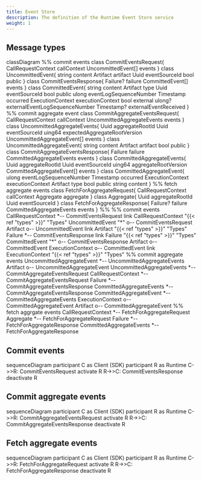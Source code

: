```yaml
---
title: Event Store
description: The definition of the Runtime Event Store service
weight: 1
---
```


## Message types
<div class="mermaid">
classDiagram
    %% commit events
    class CommitEventsRequest{
        CallRequestContext callContext
        UncommittedEvent[] events
    }
    class UncommittedEvent{
        string content
        Artifact artifact
        Uuid eventSourceId
        bool public
    }
    class CommitEventsResponse{
        Failure? failure
        CommittedEvent[] events
    }
    class CommittedEvent{
        string content
        Artifact type
        Uuid eventSourceId
        bool public
        ulong eventLogSequenceNumber
        Timestamp occurred
        ExecutionContext executionContext
        bool external
        ulong? externalEventLogSequenceNumber
        Timestamp? externalEventReceived
    }
    %% commit aggregate event
    class CommitAggregateEventsRequest{
        CallRequestContext callContext
        UncommittedAggregateEvents events
    }
    class UncommittedAggregateEvents{
        Uuid aggregateRootId
        Uuid eventSourceId
        uing64 expectedAggregateRootVersion
        UncommittedAggregateEvent[] events
    }
    class UncommittedAggregateEvent{
        string content
        Artifact artifact
        bool public
    }
    class CommitAggregateEventsResponse{
        Failure failure
        CommittedAggregateEvents events
    }
    class CommittedAggregateEvents{
        Uuid aggregateRootId
        Uuid eventSourceId
        uing64 aggregateRootVersion
        CommittedAggregateEvent[] events
    }
    class CommittedAggregateEvent{
        ulong eventLogSequenceNumber
        Timestamp occurred
        ExecutionContext executionContext
        Artifact type
        bool public
        string content
    }
    %% fetch aggregate events
    class FetchForAggregateRequest{
        CallRequestContext callContext
        Aggregate aggregate
    }
    class Aggregate{
        Uuid aggregateRootId
        Uuid eventSourceId
    }
    class FetchForAggregateResponse{
        Failure? failure
        CommittedAggregateEvents events
    }
    %%
    %% commit events
    CallRequestContext *-- CommitEventsRequest
    link CallRequestContext "{{< ref "types" >}}" "Types"
    UncommittedEvent "*" o-- CommitEventsRequest
    Artifact o-- UncommittedEvent
    link Artifact "{{< ref "types" >}}" "Types"
    Failure *-- CommitEventsResponse
    link Failure "{{< ref "types" >}}" "Types"
    CommittedEvent "*" o-- CommitEventsResponse
    Artifact o-- CommittedEvent
    ExecutionContext o-- CommittedEvent
    link ExecutionContext "{{< ref "types" >}}" "Types"
    %% commit aggregate events
    UncommittedAggregateEvent *-- UncommittedAggregateEvents
    Artifact o-- UncommittedAggregateEvent
    UncommittedAggregateEvents *-- CommitAggregateEventsRequest
    CallRequestContext *-- CommitAggregateEventsRequest
    Failure *-- CommitAggregateEventsResponse
    CommittedAggregateEvents *-- CommitAggregateEventsResponse
    CommittedAggregateEvent *-- CommittedAggregateEvents
    ExecutionContext o-- CommittedAggregateEvent
    Artifact o-- CommittedAggregateEvent
    %% fetch aggrgate events
    CallRequestContext *-- FetchForAggregateRequest
    Aggregate *-- FetchForAggregateRequest
    Failure *-- FetchForAggregateResponse
    CommittedAggregateEvents *-- FetchForAggregateResponse
</div>

## Commit events
<div class="mermaid">
sequenceDiagram
    participant C as Client (SDK)
    participant R as Runtime
    C->>R: CommitEventsRequest
    activate R
    R->>C: CommitEventsResponse
    deactivate R
</div>

## Commit aggregate events
<div class="mermaid">
sequenceDiagram
    participant C as Client (SDK)
    participant R as Runtime
    C->>R: CommitAggregateEventsRequest
    activate R
    R->>C: CommitAggregateEventsResponse
    deactivate R
</div>

## Fetch aggregate events
<div class="mermaid">
sequenceDiagram
    participant C as Client (SDK)
    participant R as Runtime
    C->>R: FetchForAggregateRequest
    activate R
    R->>C: FetchForAggregateResponse
    deactivate R
</div>

